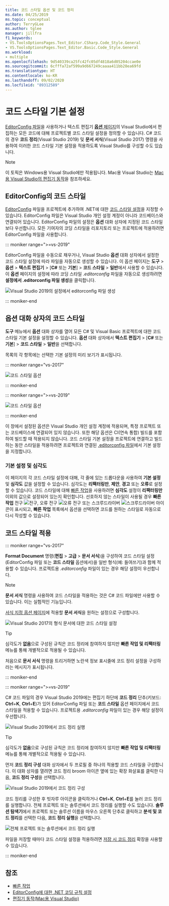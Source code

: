 ```yaml
---
title: 코드 스타일 옵션 및 코드 정리
ms.date: 04/25/2019
ms.topic: conceptual
author: TerryGLee
ms.author: tglee
manager: jillfra
f1_keywords:
- VS.ToolsOptionsPages.Text_Editor.CSharp.Code_Style.General
- VS.ToolsOptionsPages.Text_Editor.Basic.Code_Style.General
ms.workload:
- multiple
ms.openlocfilehash: 9d540339ca25fc42fc05df4818a6d05204ccae0e
ms.sourcegitcommit: 6cfffa72af599a9d667249caaaa411bb28ea69fd
ms.translationtype: HT
ms.contentlocale: ko-KR
ms.lasthandoff: 09/02/2020
ms.locfileid: "89312589"
---
```

# <a name="code-style-preferences"></a>코드 스타일 기본 설정

[EditorConfig 파일](#code-styles-in-editorconfig-files)을 사용하거나 텍스트 편집기 [**옵션** 페이지](#code-styles-in-the-options-dialog-box)의 Visual Studio에서 편집하는 모든 코드에 대해 프로젝트별 코드 스타일 설정을 정의할 수 있습니다. C# 코드의 경우 **코드 정리**(Visual Studio 2019) 및 **문서 서식**(Visual Studio 2017) 명령을 사용하여 이러한 코드 스타일 기본 설정을 적용하도록 Visual Studio를 구성할 수도 있습니다.

> [!NOTE]
> 이 토픽은 Windows용 Visual Studio에만 적용됩니다. Mac용 Visual Studio는 [Mac용 Visual Studio의 편집기 동작](/visualstudio/mac/editor-behavior)을 참조하세요.

## <a name="code-styles-in-editorconfig-files"></a>EditorConfig의 코드 스타일

[EditorConfig](create-portable-custom-editor-options.md) 파일을 프로젝트에 추가하여 .NET에 대한 [코드 스타일 설정](../ide/editorconfig-code-style-settings-reference.md)을 지정할 수 있습니다. EditorConfig 파일은 Visual Studio 개인 설정 계정이 아니라 코드베이스와 연결되어 있습니다. EditorConfig 파일의 설정은 **옵션** 대화 상자에 지정된 코드 스타일보다 우선합니다. 모든 기여자의 코딩 스타일을 리포지토리 또는 프로젝트에 적용하려면 EditorConfig 파일을 사용합니다.

::: moniker range=">=vs-2019"

EditorConfig 파일을 수동으로 채우거나, Visual Studio **옵션** 대화 상자에서 설정한 코드 스타일 설정에 따라 파일을 자동으로 생성할 수 있습니다. 이 옵션 페이지는 **도구** > **옵션** > **텍스트 편집기** > [**C#**  또는 **기본**] > **코드 스타일** > **일반**에서 사용할 수 있습니다. 이 **옵션** 페이지의 설정에 따라 코딩 스타일 *.editorconfig* 파일을 자동으로 생성하려면 **설정에서 .editorconfig 파일 생성**을 클릭합니다.

![Visual Studio 2019의 설정에서 editorconfig 파일 생성](media/vs-2019/generate-editorconfig-file-small.png)

::: moniker-end

## <a name="code-styles-in-the-options-dialog-box"></a>옵션 대화 상자의 코드 스타일

**도구** 메뉴에서 **옵션** 대화 상자를 열어 모든 C# 및 Visual Basic 프로젝트에 대한 코드 스타일 기본 설정을 설정할 수 있습니다. **옵션** 대화 상자에서 **텍스트 편집기** > [**C#** 또는 **기본**] > **코드 스타일** > **일반**을 선택합니다.

목록의 각 항목에는 선택한 기본 설정의 미리 보기가 표시됩니다.

::: moniker range="vs-2017"

![코드 스타일 옵션](media/code-style-quick-actions-dialog.png)

::: moniker-end

::: moniker range=">=vs-2019"

![코드 스타일 옵션](media/vs-2019/code-style-quick-actions-dialog.png)

::: moniker-end

이 창에서 설정된 옵션은 Visual Studio 개인 설정 계정에 적용되며, 특정 프로젝트 또는 코드베이스에 연결되어 있지 않습니다. 또한 해당 옵션은 CI(연속 통합) 빌드를 포함하여 빌드할 때 적용되지 않습니다. 코드 스타일 기본 설정을 프로젝트에 연결하고 빌드하는 동안 스타일을 적용하려면 프로젝트와 연결된 [.editorconfig 파일](#code-styles-in-editorconfig-files)에서 기본 설정을 지정합니다.

### <a name="preference-and-severity"></a>기본 설정 및 심각도

이 페이지의 각 코드 스타일 설정에 대해, 각 줄에 있는 드롭다운을 사용하여 **기본 설정** 및 **심각도** 값을 설정할 수 있습니다. 심각도는 **리팩터링만**, **제안**, **경고** 또는 **오류**로 설정할 수 있습니다. 코드 스타일에 대해 [빠른 작업](../ide/quick-actions.md)을 사용하려면 **심각도** 설정이 **리팩터링만** 이외의 값으로 설정되어 있는지 확인합니다. 선호하지 않는 스타일이 사용될 경우 **빠른 작업** 전구 ![전구](media/light-bulb-dropdown.png), 오류 전구 ![오류 전구](media/error-bulb.png) 또는 스크루드라이버 ![스크루드라이버](media/screwdriver.png) 아이콘이 표시되고, **빠른 작업** 목록에서 옵션을 선택하면 코드를 원하는 스타일로 자동으로 다시 작성할 수 있습니다.

## <a name="apply-code-styles"></a>코드 스타일 적용

::: moniker range="vs-2017"

**Format Document** 명령(**편집** > **고급** > **문서 서식**)을 구성하여 코드 스타일 설정(EditorConfig 파일 또는 **코드 스타일** 옵션에서)을 일반 형식(예: 들여쓰기)과 함께 적용할 수 있습니다. 프로젝트용 *.editorconfig* 파일이 있는 경우 해당 설정이 우선합니다.

> [!NOTE]
> **문서 서식** 명령을 사용하여 코드 스타일을 적용하는 것은 C# 코드 파일에만 사용할 수 있습니다. 이는 실험적인 기능입니다.

[서식 지정 옵션 페이지](reference/options-text-editor-csharp-formatting.md#format-document-settings)에 적용할 **문서 서식**을 원하는 설정으로 구성합니다.

![Visual Studio 2017의 형식 문서에 대한 코드 스타일 설정](media/format-document-settings-experiment.png)

> [!TIP]
> 심각도가 **없음**으로 구성된 규칙은 코드 정리에 참여하지 않지만 **빠른 작업 및 리팩터링** 메뉴를 통해 개별적으로 적용될 수 있습니다.

처음으로 **문서 서식** 명령을 트리거하면 노란색 정보 표시줄에 코드 정리 설정을 구성하라는 메시지가 표시됩니다.

::: moniker-end

::: moniker range=">=vs-2019"

C# 코드 파일의 경우 Visual Studio 2019에는 편집기 하단에 **코드 정리** 단추(키보드: **Ctrl**+**K**, **Ctrl**+**E**)가 있어 EditorConfig 파일 또는 **코드 스타일** 옵션 페이지에서 코드 스타일을 적용할 수 있습니다. 프로젝트용 *.editorconfig* 파일이 있는 경우 해당 설정이 우선합니다.

![Visual Studio 2019에서 코드 정리 실행](media/execute-code-cleanup.png)

> [!TIP]
> 심각도가 **없음**으로 구성된 규칙은 코드 정리에 참여하지 않지만 **빠른 작업 및 리팩터링** 메뉴를 통해 개별적으로 적용될 수 있습니다.

먼저 **코드 정리 구성** 대화 상자에서 두 프로필 중 하나의 적용할 코드 스타일을 구성합니다. 이 대화 상자를 열려면 코드 정리 broom 아이콘 옆에 있는 확장 화살표를 클릭한 다음, **코드 정리 구성**을 선택합니다.

![Visual Studio 2019에서 코드 정리 구성](media/configure-code-cleanup.png)

코드 정리를 구성한 후 빗자루 아이콘을 클릭하거나 **Ctrl**+**K**, **Ctrl**+**E**를 눌러 코드 정리를 실행합니다. 전체 프로젝트 또는 솔루션에서 코드 정리를 실행할 수도 있습니다. **솔루션 탐색기**에서 프로젝트 또는 솔루션 이름을 마우스 오른쪽 단추로 클릭하고 **분석 및 코드 정리**를 선택한 다음, **코드 정리 실행**을 선택합니다.

![전체 프로젝트 또는 솔루션에서 코드 정리 실행](media/run-code-cleanup-project-solution.png)

파일을 저장할 때마다 코드 스타일 설정을 적용하려면 [저장 시 코드 정리](https://marketplace.visualstudio.com/items?itemName=MadsKristensen.CodeCleanupOnSave) 확장을 사용할 수 있습니다.

::: moniker-end

## <a name="see-also"></a>참조

- [빠른 작업](../ide/quick-actions.md)
- [EditorConfig에 대한 .NET 코딩 규칙 설정](../ide/editorconfig-code-style-settings-reference.md)
- [편집기 동작(Mac용 Visual Studio)](/visualstudio/mac/editor-behavior)
